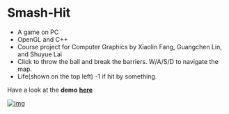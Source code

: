 # Smash-Hit
- A game on PC
- OpenGL and C++
- Course project for Computer Graphics by Xiaolin Fang, Guangchen Lin, and Shuyue Lai
- Click to throw the ball and break the barriers. W/A/S/D to navigate the map.
- Life(shown on the top left) -1 if hit by something.<br>

Have a look at the **demo** <a href="https://www.youtube.com/watch?v=wOAc-zN6XpU">**here**


![img](https://github.com/fxlfang/Smash-Hit/blob/master/Smash_Hit.gif)

